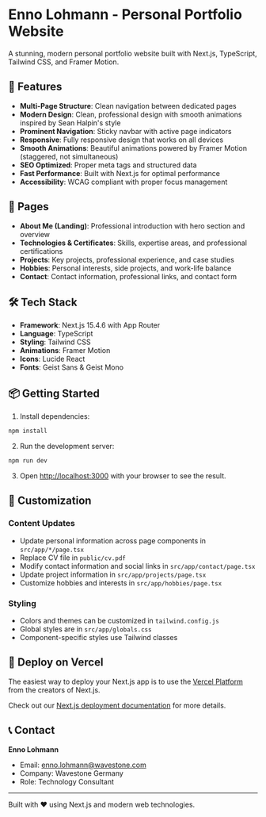 # Enno Lohmann - Personal Portfolio Website

A stunning, modern personal portfolio website built with Next.js, TypeScript, Tailwind CSS, and Framer Motion.

## 🌟 Features

- **Multi-Page Structure**: Clean navigation between dedicated pages
- **Modern Design**: Clean, professional design with smooth animations inspired by Sean Halpin's style
- **Prominent Navigation**: Sticky navbar with active page indicators
- **Responsive**: Fully responsive design that works on all devices
- **Smooth Animations**: Beautiful animations powered by Framer Motion (staggered, not simultaneous)
- **SEO Optimized**: Proper meta tags and structured data
- **Fast Performance**: Built with Next.js for optimal performance
- **Accessibility**: WCAG compliant with proper focus management

## 📄 Pages

- **About Me (Landing)**: Professional introduction with hero section and overview
- **Technologies & Certificates**: Skills, expertise areas, and professional certifications
- **Projects**: Key projects, professional experience, and case studies
- **Hobbies**: Personal interests, side projects, and work-life balance
- **Contact**: Contact information, professional links, and contact form

## 🛠️ Tech Stack

- **Framework**: Next.js 15.4.6 with App Router
- **Language**: TypeScript
- **Styling**: Tailwind CSS
- **Animations**: Framer Motion
- **Icons**: Lucide React
- **Fonts**: Geist Sans & Geist Mono

## 📦 Getting Started

1. Install dependencies:
```bash
npm install
```

2. Run the development server:
```bash
npm run dev
```

3. Open [http://localhost:3000](http://localhost:3000) with your browser to see the result.

## 🎨 Customization

### Content Updates
- Update personal information across page components in `src/app/*/page.tsx`
- Replace CV file in `public/cv.pdf`
- Modify contact information and social links in `src/app/contact/page.tsx`
- Update project information in `src/app/projects/page.tsx`
- Customize hobbies and interests in `src/app/hobbies/page.tsx`

### Styling
- Colors and themes can be customized in `tailwind.config.js`
- Global styles are in `src/app/globals.css`
- Component-specific styles use Tailwind classes

## 🚀 Deploy on Vercel

The easiest way to deploy your Next.js app is to use the [Vercel Platform](https://vercel.com/new?utm_medium=default-template&filter=next.js&utm_source=create-next-app&utm_campaign=create-next-app-readme) from the creators of Next.js.

Check out our [Next.js deployment documentation](https://nextjs.org/docs/app/building-your-application/deploying) for more details.

## 📞 Contact

**Enno Lohmann**
- Email: enno.lohmann@wavestone.com
- Company: Wavestone Germany
- Role: Technology Consultant

---

Built with ❤️ using Next.js and modern web technologies.
